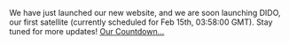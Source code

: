 We have just launched our new website, and we are soon launching DIDO, our first satellite (currently scheduled for Feb 15th, 03:58:00 GMT).
Stay tuned for more updates!
[Our Countdown...](/#dashboard)
